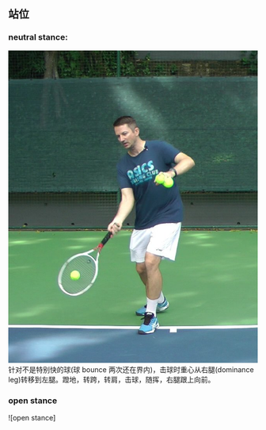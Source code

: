 ## 站位
### neutral stance:
![neutral stance](./imgs/neutral-stance-forehand.jpeg)
针对不是特别快的球(球 bounce 两次还在界内)，击球时重心从右腿(dominance leg)转移到左腿。蹬地，转跨，转肩，击球，随挥，右腿跟上向前。

### open stance
![open stance]
